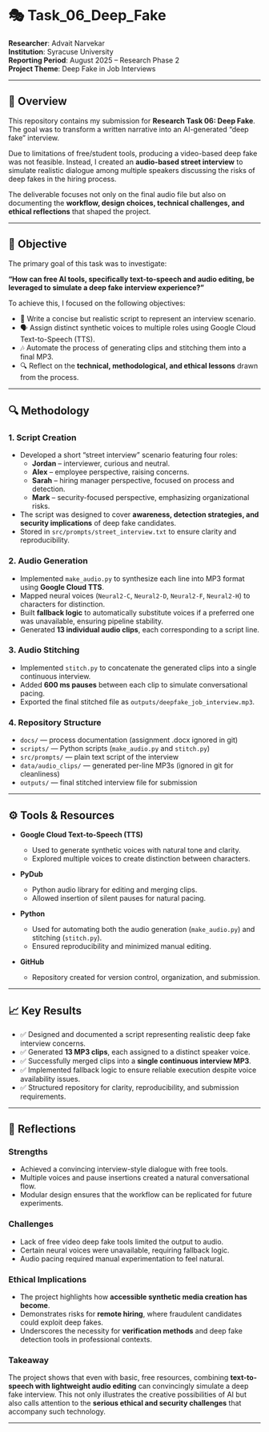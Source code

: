 # 🎭 Task_06_Deep_Fake

**Researcher**: Advait Narvekar  
**Institution**: Syracuse University  
**Reporting Period**: August 2025 – Research Phase 2  
**Project Theme**: Deep Fake in Job Interviews  

---

## 📘 Overview

This repository contains my submission for **Research Task 06: Deep Fake**.  
The goal was to transform a written narrative into an AI-generated “deep fake” interview.  

Due to limitations of free/student tools, producing a video-based deep fake was not feasible. Instead, I created an **audio-based street interview** to simulate realistic dialogue among multiple speakers discussing the risks of deep fakes in the hiring process.  

The deliverable focuses not only on the final audio file but also on documenting the **workflow, design choices, technical challenges, and ethical reflections** that shaped the project.  

---

## 🎯 Objective

The primary goal of this task was to investigate:

**“How can free AI tools, specifically text-to-speech and audio editing, be leveraged to simulate a deep fake interview experience?”**

To achieve this, I focused on the following objectives:  
- 📝 Write a concise but realistic script to represent an interview scenario.  
- 🗣️ Assign distinct synthetic voices to multiple roles using Google Cloud Text-to-Speech (TTS).  
- 🎶 Automate the process of generating clips and stitching them into a final MP3.  
- 🔍 Reflect on the **technical, methodological, and ethical lessons** drawn from the process.  

---

## 🔍 Methodology

### 1. Script Creation
- Developed a short “street interview” scenario featuring four roles:  
  - **Jordan** – interviewer, curious and neutral.  
  - **Alex** – employee perspective, raising concerns.  
  - **Sarah** – hiring manager perspective, focused on process and detection.  
  - **Mark** – security-focused perspective, emphasizing organizational risks.  
- The script was designed to cover **awareness, detection strategies, and security implications** of deep fake candidates.  
- Stored in `src/prompts/street_interview.txt` to ensure clarity and reproducibility.  

### 2. Audio Generation
- Implemented `make_audio.py` to synthesize each line into MP3 format using **Google Cloud TTS**.  
- Mapped neural voices (`Neural2-C`, `Neural2-D`, `Neural2-F`, `Neural2-H`) to characters for distinction.  
- Built **fallback logic** to automatically substitute voices if a preferred one was unavailable, ensuring pipeline stability.  
- Generated **13 individual audio clips**, each corresponding to a script line.  

### 3. Audio Stitching
- Implemented `stitch.py` to concatenate the generated clips into a single continuous interview.  
- Added **600 ms pauses** between each clip to simulate conversational pacing.  
- Exported the final stitched file as `outputs/deepfake_job_interview.mp3`.  

### 4. Repository Structure
- `docs/` — process documentation (assignment .docx ignored in git)  
- `scripts/` — Python scripts (`make_audio.py` and `stitch.py`)  
- `src/prompts/` — plain text script of the interview  
- `data/audio_clips/` — generated per-line MP3s (ignored in git for cleanliness)  
- `outputs/` — final stitched interview file for submission  

---

## ⚙️ Tools & Resources

- **Google Cloud Text-to-Speech (TTS)**  
  - Used to generate synthetic voices with natural tone and clarity.  
  - Explored multiple voices to create distinction between characters.  

- **PyDub**  
  - Python audio library for editing and merging clips.  
  - Allowed insertion of silent pauses for natural pacing.  

- **Python**  
  - Used for automating both the audio generation (`make_audio.py`) and stitching (`stitch.py`).  
  - Ensured reproducibility and minimized manual editing.  

- **GitHub**  
  - Repository created for version control, organization, and submission.  

---

## 📈 Key Results

- ✅ Designed and documented a script representing realistic deep fake interview concerns.  
- ✅ Generated **13 MP3 clips**, each assigned to a distinct speaker voice.  
- ✅ Successfully merged clips into a **single continuous interview MP3**.  
- ✅ Implemented fallback logic to ensure reliable execution despite voice availability issues.  
- ✅ Structured repository for clarity, reproducibility, and submission requirements.  

---

## 🧠 Reflections

### Strengths
- Achieved a convincing interview-style dialogue with free tools.  
- Multiple voices and pause insertions created a natural conversational flow.  
- Modular design ensures that the workflow can be replicated for future experiments.  

### Challenges
- Lack of free video deep fake tools limited the output to audio.  
- Certain neural voices were unavailable, requiring fallback logic.  
- Audio pacing required manual experimentation to feel natural.  

### Ethical Implications
- The project highlights how **accessible synthetic media creation has become**.  
- Demonstrates risks for **remote hiring**, where fraudulent candidates could exploit deep fakes.  
- Underscores the necessity for **verification methods** and deep fake detection tools in professional contexts.  

### Takeaway
The project shows that even with basic, free resources, combining **text-to-speech with lightweight audio editing** can convincingly simulate a deep fake interview. This not only illustrates the creative possibilities of AI but also calls attention to the **serious ethical and security challenges** that accompany such technology.  

---